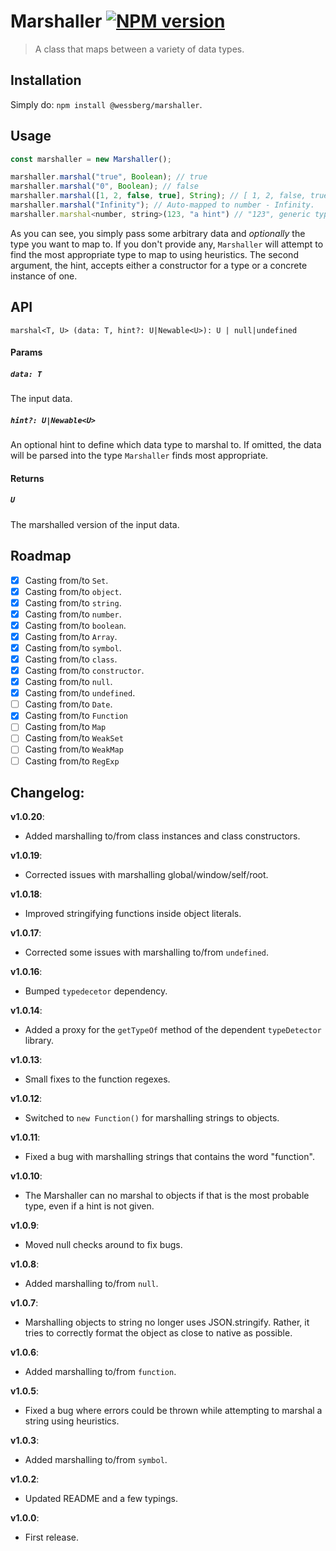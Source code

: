 # Marshaller [![NPM version][npm-image]][npm-url]
> A class that maps between a variety of data types.

## Installation
Simply do: `npm install @wessberg/marshaller`.

## Usage
```javascript
const marshaller = new Marshaller();

marshaller.marshal("true", Boolean); // true
marshaller.marshal("0", Boolean); // false
marshaller.marshal([1, 2, false, true], String); // [ 1, 2, false, true]
marshaller.marshal("Infinity"); // Auto-mapped to number - Infinity.
marshaller.marshal<number, string>(123, "a hint") // "123", generic typecasting.
```

As you can see, you simply pass some arbitrary data and *optionally* the type
you want to map to. If you don't provide any, `Marshaller` will attempt to find
the most appropriate type to map to using heuristics. The second argument, the hint,
accepts either a constructor for a type or a concrete instance of one.

## API
`marshal<T, U> (data: T, hint?: U|Newable<U>): U | null|undefined`

#### Params
##### `data: T`
The input data.

##### `hint?: U|Newable<U>`
An optional hint to define which data type to marshal to. If omitted, the data will be parsed
into the type `Marshaller` finds most appropriate.

#### Returns
##### `U`
The marshalled version of the input data.

## Roadmap
* [X] Casting from/to `Set`.
* [X] Casting from/to `object`.
* [X] Casting from/to `string`.
* [X] Casting from/to `number`.
* [X] Casting from/to `boolean`.
* [X] Casting from/to `Array`.
* [X] Casting from/to `symbol`.
* [X] Casting from/to `class`.
* [X] Casting from/to `constructor`.
* [X] Casting from/to `null`.
* [X] Casting from/to `undefined`.
* [ ] Casting from/to `Date`.
* [X] Casting from/to `Function`
* [ ] Casting from/to `Map`
* [ ] Casting from/to `WeakSet`
* [ ] Casting from/to `WeakMap`
* [ ] Casting from/to `RegExp`

## Changelog:

**v1.0.20**:

- Added marshalling to/from class instances and class constructors.

**v1.0.19**:

- Corrected issues with marshalling global/window/self/root.

**v1.0.18**:

- Improved stringifying functions inside object literals.

**v1.0.17**:

- Corrected some issues with marshalling to/from `undefined`.

**v1.0.16**:

- Bumped `typedecetor` dependency.

**v1.0.14**:

- Added a proxy for the `getTypeOf` method of the dependent `typeDetector` library.

**v1.0.13**:

- Small fixes to the function regexes.

**v1.0.12**:

- Switched to `new Function()` for marshalling strings to objects.

**v1.0.11**:

- Fixed a bug with marshalling strings that contains the word "function".

**v1.0.10**:

- The Marshaller can no marshal to objects if that is the most probable type, even if a hint is not given.

**v1.0.9**:

- Moved null checks around to fix bugs.

**v1.0.8**:

- Added marshalling to/from `null`.

**v1.0.7**:

- Marshalling objects to string no longer uses JSON.stringify. Rather, it tries to correctly format the object as close to native as possible.

**v1.0.6**:

- Added marshalling to/from `function`.

**v1.0.5**:

- Fixed a bug where errors could be thrown while attempting to marshal a string using heuristics.

**v1.0.3**:

- Added marshalling to/from `symbol`.

**v1.0.2**:

- Updated README and a few typings.

**v1.0.0**:

- First release.

[npm-url]: https://npmjs.org/package/@wessberg/marshaller
[npm-image]: https://badge.fury.io/js/@wessberg/marshaller.svg